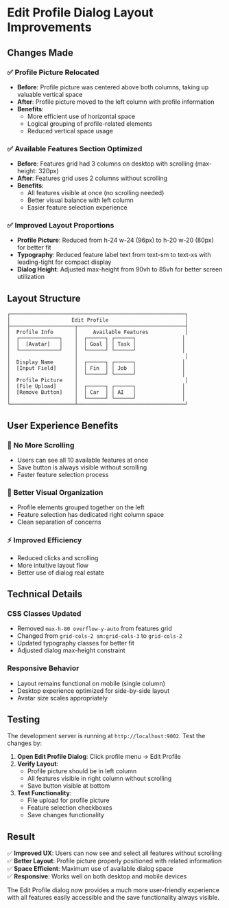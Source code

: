 # Edit Profile Dialog Layout Improvements

## Changes Made

### ✅ **Profile Picture Relocated**
- **Before**: Profile picture was centered above both columns, taking up valuable vertical space
- **After**: Profile picture moved to the left column with profile information
- **Benefits**: 
  - More efficient use of horizontal space
  - Logical grouping of profile-related elements
  - Reduced vertical space usage

### ✅ **Available Features Section Optimized**
- **Before**: Features grid had 3 columns on desktop with scrolling (max-height: 320px)
- **After**: Features grid uses 2 columns without scrolling
- **Benefits**:
  - All features visible at once (no scrolling needed)
  - Better visual balance with left column
  - Easier feature selection experience

### ✅ **Improved Layout Proportions**
- **Profile Picture**: Reduced from h-24 w-24 (96px) to h-20 w-20 (80px) for better fit
- **Typography**: Reduced feature label text from text-sm to text-xs with leading-tight for compact display
- **Dialog Height**: Adjusted max-height from 90vh to 85vh for better screen utilization

## Layout Structure

```
┌─────────────────────────────────────────────────────────┐
│                    Edit Profile                         │
├─────────────────────┬───────────────────────────────────┤
│  Profile Info       │     Available Features            │
│  ┌─────────────┐    │  ┌──────┐ ┌──────┐               │
│  │  [Avatar]   │    │  │ Goal │ │ Task │               │
│  └─────────────┘    │  └──────┘ └──────┘               │
│                     │                                   │
│  Display Name       │  ┌──────┐ ┌──────┐               │
│  [Input Field]      │  │ Fin  │ │ Job  │               │
│                     │  └──────┘ └──────┘               │
│  Profile Picture    │                                   │
│  [File Upload]      │  ┌──────┐ ┌──────┐               │
│  [Remove Button]    │  │ Car  │ │ AI   │               │
│                     │  └──────┘ └──────┘               │
└─────────────────────┴───────────────────────────────────┘
```

## User Experience Benefits

### 🎯 **No More Scrolling**
- Users can see all 10 available features at once
- Save button is always visible without scrolling
- Faster feature selection process

### 📱 **Better Visual Organization**
- Profile elements grouped together on the left
- Feature selection has dedicated right column space
- Clean separation of concerns

### ⚡ **Improved Efficiency**
- Reduced clicks and scrolling
- More intuitive layout flow
- Better use of dialog real estate

## Technical Details

### CSS Classes Updated
- Removed `max-h-80 overflow-y-auto` from features grid
- Changed from `grid-cols-2 sm:grid-cols-3` to `grid-cols-2`
- Updated typography classes for better fit
- Adjusted dialog max-height constraint

### Responsive Behavior
- Layout remains functional on mobile (single column)
- Desktop experience optimized for side-by-side layout
- Avatar size scales appropriately

## Testing

The development server is running at `http://localhost:9002`. Test the changes by:

1. **Open Edit Profile Dialog**: Click profile menu → Edit Profile
2. **Verify Layout**: 
   - Profile picture should be in left column
   - All features visible in right column without scrolling
   - Save button visible at bottom
3. **Test Functionality**:
   - File upload for profile picture
   - Feature selection checkboxes
   - Save changes functionality

## Result

✅ **Improved UX**: Users can now see and select all features without scrolling  
✅ **Better Layout**: Profile picture properly positioned with related information  
✅ **Space Efficient**: Maximum use of available dialog space  
✅ **Responsive**: Works well on both desktop and mobile devices  

The Edit Profile dialog now provides a much more user-friendly experience with all features easily accessible and the save functionality always visible.
